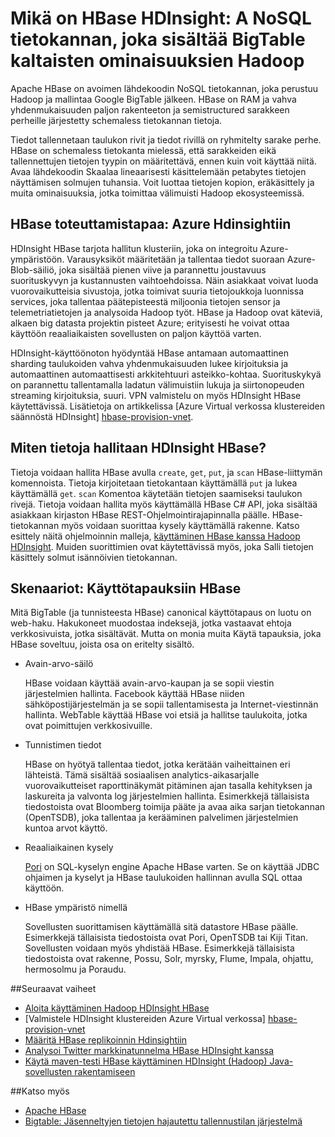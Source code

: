 <properties
    pageTitle="Mikä on HBase HDInsight? | Microsoft Azure"
    description="Johdanto Apache HBase HDInsight-Hadoop NoSQL tietokannan luominen. Käytä tapauksissa tietoja ja vertaa HBase Hadoop muiden klustereihin."
    keywords="bigtable, nosql, mikä on hbase"
    services="hdinsight"
    documentationCenter=""
    tags="azure-portal"
    authors="mumian" 
    manager="jhubbard"
    editor="cgronlun"/>

<tags
    ms.service="hdinsight"
    ms.workload="big-data"
    ms.tgt_pltfrm="na"
    ms.devlang="na"
    ms.topic="get-started-article"
    ms.date="09/14/2016"
    ms.author="jgao"/>



# <a name="what-is-hbase-in-hdinsight-a-nosql-database-that-provides-bigtable-like-capabilities-for-hadoop"></a>Mikä on HBase HDInsight: A NoSQL tietokannan, joka sisältää BigTable kaltaisten ominaisuuksien Hadoop

Apache HBase on avoimen lähdekoodin NoSQL tietokannan, joka perustuu Hadoop ja mallintaa Google BigTable jälkeen. HBase on RAM ja vahva yhdenmukaisuuden paljon rakenteeton ja semistructured sarakkeen perheille järjestetty schemaless tietokannan tietoja.

Tiedot tallennetaan taulukon rivit ja tiedot rivillä on ryhmitelty sarake perhe. HBase on schemaless tietokanta mielessä, että sarakkeiden eikä tallennettujen tietojen tyypin on määritettävä, ennen kuin voit käyttää niitä. Avaa lähdekoodin Skaalaa lineaarisesti käsittelemään petabytes tietojen näyttämisen solmujen tuhansia. Voit luottaa tietojen kopion, eräkäsittely ja muita ominaisuuksia, jotka toimittaa välimuisti Hadoop ekosysteemissä.

## <a name="how-is-hbase-implemented-in-azure-hdinsight"></a>HBase toteuttamistapaa: Azure Hdinsightiin

HDInsight HBase tarjota hallitun klusteriin, joka on integroitu Azure-ympäristöön. Varausyksiköt määritetään ja tallentaa tiedot suoraan Azure-Blob-säiliö, joka sisältää pienen viive ja parannettu joustavuus suorituskyvyn ja kustannusten vaihtoehdoissa. Näin asiakkaat voivat luoda vuorovaikutteisia sivustoja, jotka toimivat suuria tietojoukkoja luonnissa services, joka tallentaa päätepisteestä miljoonia tietojen sensor ja telemetriatietojen ja analysoida Hadoop työt. HBase ja Hadoop ovat käteviä, alkaen big datasta projektin pisteet Azure; erityisesti he voivat ottaa käyttöön reaaliaikaisten sovellusten on paljon käyttöä varten.

HDInsight-käyttöönoton hyödyntää HBase antamaan automaattinen sharding taulukoiden vahva yhdenmukaisuuden lukee kirjoituksia ja automaattinen automaattisesti arkkitehtuuri asteikko-kohtaa. Suorituskykyä on parannettu tallentamalla ladatun välimuistiin lukuja ja siirtonopeuden streaming kirjoituksia, suuri. VPN valmistelu on myös HDInsight HBase käytettävissä. Lisätietoja on artikkelissa [Azure Virtual verkossa klustereiden säännöstä HDInsight] [hbase-provision-vnet].

## <a name="how-is-data-managed-in-hdinsight-hbase"></a>Miten tietoja hallitaan HDInsight HBase?

Tietoja voidaan hallita HBase avulla `create`, `get`, `put`, ja `scan` HBase-liittymän komennoista. Tietoja kirjoitetaan tietokantaan käyttämällä `put` ja lukea käyttämällä `get`. `scan` Komentoa käytetään tietojen saamiseksi taulukon rivejä. Tietoja voidaan hallita myös käyttämällä HBase C# API, joka sisältää asiakkaan kirjaston HBase REST-Ohjelmointirajapinnalla päälle. HBase-tietokannan myös voidaan suorittaa kysely käyttämällä rakenne. Katso esittely näitä ohjelmoinnin malleja, [käyttäminen HBase kanssa Hadoop HDInsight][hbase-get-started]. Muiden suorittimien ovat käytettävissä myös, joka Salli tietojen käsittely solmut isännöivien tietokannan.


## <a name="scenarios-use-cases-for-hbase"></a>Skenaariot: Käyttötapauksiin HBase
Mitä BigTable (ja tunnisteesta HBase) canonical käyttötapaus on luotu on web-haku. Hakukoneet muodostaa indeksejä, jotka vastaavat ehtoja verkkosivuista, jotka sisältävät. Mutta on monia muita Käytä tapauksia, joka HBase soveltuu, joista osa on eritelty sisältö.

- Avain-arvo-säilö

    HBase voidaan käyttää avain-arvo-kaupan ja se sopii viestin järjestelmien hallinta. Facebook käyttää HBase niiden sähköpostijärjestelmän ja se sopii tallentamisesta ja Internet-viestinnän hallinta. WebTable käyttää HBase voi etsiä ja hallitse taulukoita, jotka ovat poimittujen verkkosivuille.

- Tunnistimen tiedot

    HBase on hyötyä tallentaa tiedot, jotka kerätään vaiheittainen eri lähteistä. Tämä sisältää sosiaalisen analytics-aikasarjalle vuorovaikutteiset raporttinäkymät pitäminen ajan tasalla kehityksen ja laskureita ja valvonta log järjestelmien hallinta. Esimerkkejä tällaisista tiedostoista ovat Bloomberg toimija pääte ja avaa aika sarjan tietokannan (OpenTSDB), joka tallentaa ja kerääminen palvelimen järjestelmien kuntoa arvot käyttö.

- Reaaliaikainen kysely

    [Pori](http://phoenix.apache.org/) on SQL-kyselyn engine Apache HBase varten. Se on käyttää JDBC ohjaimen ja kyselyt ja HBase taulukoiden hallinnan avulla SQL ottaa käyttöön.

- HBase ympäristö nimellä

    Sovellusten suorittamisen käyttämällä sitä datastore HBase päälle. Esimerkkejä tällaisista tiedostoista ovat Pori, OpenTSDB tai Kiji Titan. Sovellusten voidaan myös yhdistää HBase. Esimerkkejä tällaisista tiedostoista ovat rakenne, Possu, Solr, myrsky, Flume, Impala, ohjattu, hermosolmu ja Poraudu.


##<a name="next-steps"></a>Seuraavat vaiheet

- [Aloita käyttäminen Hadoop HDInsight HBase][hbase-get-started]
- [Valmistele HDInsight klustereiden Azure Virtual verkossa] [hbase-provision-vnet]
- [Määritä HBase replikoinnin Hdinsightiin](hdinsight-hbase-geo-replication.md)
- [Analysoi Twitter markkinatunnelma HBase HDInsight kanssa][hbase-twitter-sentiment]
- [Käytä maven-testi HBase käyttäminen HDInsight (Hadoop) Java-sovellusten rakentamiseen][hbase-build-java-maven]

##<a name="see-also"></a>Katso myös

- [Apache HBase](https://hbase.apache.org/)
- [Bigtable: Jäsenneltyjen tietojen hajautettu tallennustilan järjestelmä](http://research.google.com/archive/bigtable.html)




[hbase-provision-vnet]: hdinsight-hbase-provision-vnet.md

[hbase-twitter-sentiment]: hdinsight-hbase-analyze-twitter-sentiment.md

[hbase-build-java-maven]: hdinsight-hbase-build-java-maven.md

[hdinsight-use-hive]: hdinsight-use-hive.md

[hdinsight-storage]: ../hdinsight-hadoop-use-blob-storage.md

[hbase-get-started]: http://azure.microsoft.com/documentation/articles/hdinsight-hbase-get-started/

[azure-purchase-options]: http://azure.microsoft.com/pricing/purchase-options/
[azure-member-offers]: http://azure.microsoft.com/pricing/member-offers/
[azure-free-trial]: http://azure.microsoft.com/pricing/free-trial/
[azure-management-portal]: https://portal.azure.com/
[azure-create-storageaccount]: ../storage-create-storage-account.md

[apache-hadoop]: http://hadoop.apache.org/
